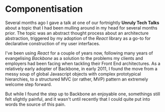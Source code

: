 # Componentisation

Several months ago I gave a talk at one of our fortnightly **Unruly Tech Talks** about a topic that I had been mulling around in my head for several months prior.
The topic was an abstract thought process about an architecture abstraction, triggered by my adoption of the *React* library as a go-to for declarative construction of my user interfaces.

I've been using *React* for a couple of years now, following many years of evangelising *Backbone* as a solution to the problems my clients and employers had been facing when tackling their Front End architectures. As a relatively early adopter of Backbone, in early 2011, I found the move from a messy soup of global Javascript objects with complex prototypical hierarchies, to a structured MVC (or rather, MVP) pattern an extremely welcome step forward.

But while I found the step up to Backbone an enjoyable one, somethings still felt slightly painful, and it wasn't until recently that I could quite put into words the source of this pain.